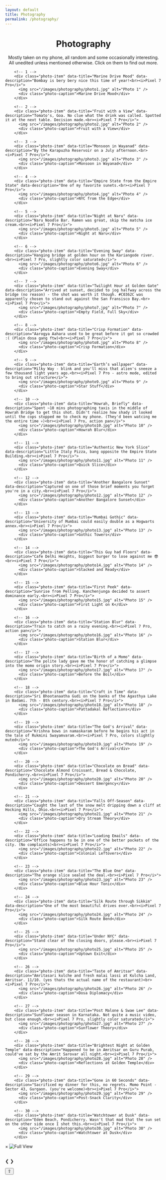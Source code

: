 ```yaml
---
layout: default
title: Photography
permalink: /photography/
---
```


<h1 style="text-align: center;">Photography</h1>
<p class="subheading" style="text-align: center;">Mostly taken on my phone, all random and some occasionally interesting. All unedited unless mentioned otherwise. Click on them to find out more.</p>

<!-- Main photo grid -->
<div class="photo-grid">

		<!-- 1 -->
		<div class="photo-item" data-title="Marine Drive Mood" data-description="Bombay is bery bery nice this time of year!<br><i>Pixel 7 Pro</i>">
		  <img src="/images/photography/photo1.jpg" alt="Photo 1" />
		  <div class="photo-caption">Marine Drive Mood</div>
		</div>

		<!-- 2 -->
		<div class="photo-item" data-title="Fruit with a View" data-description="Tomato's, Goa. No clue what the drink was called. Spotted it at the next table. Decision made.<br><i>Pixel 7 Pro</i>">
		  <img src="/images/photography/photo2.jpg" alt="Photo 2" />
		  <div class="photo-caption">Fruit with a View</div>
		</div>

		<!-- 3 -->
		<div class="photo-item" data-title="Monsoon in Wayanad" data-description="By the Karapuzha Reservoir on a July afternoon.<br><i>Pixel 7 Pro</i>">
		  <img src="/images/photography/photo3.jpg" alt="Photo 3" />
		  <div class="photo-caption">Monsoon in Wayanad</div>
		</div>

		<!-- 4 -->
		<div class="photo-item" data-title="Empire State from the Empire State" data-description="One of my favorite sunets.<br><i>Pixel 7 Pro</i>">
		  <img src="/images/photography/photo4.jpg" alt="Photo 4" />
		  <div class="photo-caption">NYC from the Edge</div>
		</div>

		<!-- 5 -->
		<div class="photo-item" data-title="Night at Naru" data-description="Naru Noodle Bar. Ramen was great, skip the matcha ice cream.<br><i>Pixel 7 Pro</i>">
		  <img src="/images/photography/photo5.jpg" alt="Photo 5" />
		  <div class="photo-caption">Night at Naru</div>
		</div>

		<!-- 6 -->
		<div class="photo-item" data-title="Evening Sway" data-description="Hanging bridge at golden hour on the Kariangode river.<br><i>Pixel 7 Pro, slightly color saturated</i>">
		  <img src="/images/photography/photo6.jpg" alt="Photo 6" />
		  <div class="photo-caption">Evening Sway</div>
		</div>

		<!-- 7 -->
		<div class="photo-item" data-title="Twilight Hour at Golden Gate" data-description="Arrived at sunset, decided to jog halfway across the bridge (no reason) - the shot was worth it though. #C0362C was apparently chosen to stand out against the San Fransisco Bay.<br><i>Pixel 7 Pro</i>">
		  <img src="/images/photography/photo7.jpg" alt="Photo 7" />
		  <div class="photo-caption">Empty Field, Full Sky</div>
		</div>

		<!-- 8 -->
		<div class="photo-item" data-title="Crisp Formation" data-description="Aarogya Aahara used to be great before it got so crowded :( (Plain dosa gang ftw)<br><i>Pixel 7 Pro</i>">
		  <img src="/images/photography/photo8.jpg" alt="Photo 8" />
		  <div class="photo-caption">Crisp Formation</div>
		</div>

		<!-- 9 -->
		<div class="photo-item" data-title="Earth’s wallpaper" data-description="Milky Way - blink and you'll miss that alien's sneeze a few thousand light years ago.<br><i>Pixel 7 Pro - astro mode, edited to bring out structure</i>">
		  <img src="/images/photography/photo9.jpg" alt="Photo 9" />
		  <div class="photo-caption">Star Stuff</div>
		</div>

		<!-- 10 -->
		<div class="photo-item" data-title="Howrah, Briefly" data-description="Spent ~10 mins photographing taxis in the middle of Howrah Bridge to get this shot. Didn't realize how shady it looked until the cops stopped me to check my phone. (They'd been watcing me the entire time 💀)<br><i>Pixel 7 Pro, action pan</i>">
		  <img src="/images/photography/photo10.jpg" alt="Photo 10" />
		  <div class="photo-caption">Howrah Blur</div>
		</div>

		<!-- 11 -->
		<div class="photo-item" data-title="Authentic New York Slice" data-description="Little Italy Pizza, bang opposite the Empire State Building.<br><i>Pixel 7 Pro</i>">
		  <img src="/images/photography/photo11.jpg" alt="Photo 11" />
		  <div class="photo-caption">Quick Slice</div>
		</div>

		<!-- 12 -->
		<div class="photo-item" data-title="Another Bangalore Sunset" data-description="Captured on one of those brief moments you forget you're in a city.<br><i>Pixel 7 Pro</i>">
		  <img src="/images/photography/photo12.jpg" alt="Photo 12" />
		  <div class="photo-caption">Another Bangalore Sunset</div>
		</div>

		<!-- 13 -->
		<div class="photo-item" data-title="Mumbai Gothic" data-description="University of Mumbai could easily double as a Hogwarts annex.<br><i>Pixel 7 Pro</i>">
		  <img src="/images/photography/photo13.jpg" alt="Photo 13" />
		  <div class="photo-caption">Gothic Towers</div>
		</div>

		<!-- 14 -->
		<div class="photo-item" data-title="This Guy had Floors" data-description="Cafe Delhi Heights, biggest burger to lose against me 😎<br><i>Pixel 7 Pro</i>">
		  <img src="/images/photography/photo14.jpg" alt="Photo 14" />
		  <div class="photo-caption">Stacked and Ready</div>
		</div>

		<!-- 15 -->
		<div class="photo-item" data-title="First Peek" data-description="Sunrise from Pelling. Kanchenjunga decided to assert dominance early.<br><i>Pixel 7 Pro</i>">
		  <img src="/images/photography/photo15.jpg" alt="Photo 15" />
		  <div class="photo-caption">First Light on K</div>
		</div>

		<!-- 16 -->
		<div class="photo-item" data-title="Station Blur" data-description="Train to catch on a rainy evening.<br><i>Pixel 7 Pro, action pan</i>">
		  <img src="/images/photography/photo16.jpg" alt="Photo 16" />
		  <div class="photo-caption">Station Blur</div>
		</div>

		<!-- 17 -->
		<div class="photo-item" data-title="Birth of a Momo" data-description="The polite lady gave me the honor of catching a glimpse into the momo origin story.<br><i>Pixel 7 Pro</i>">
		  <img src="/images/photography/photo17.jpg" alt="Photo 17" />
		  <div class="photo-caption">Before the Boil</div>
		</div>

		<!-- 18 -->
		<div class="photo-item" data-title="Craft in Time" data-description="Sri Bhootanaatha Gudi on the banks of the Agasthya Lake in Badami. 7th - 8th century.<br><i>Pixel 7 Pro</i>">
		  <img src="/images/photography/photo18.jpg" alt="Photo 18" />
		  <div class="photo-caption">Pattadakal Reflections</div>
		</div>

		<!-- 19 -->
		<div class="photo-item" data-title="The God's Arrival" data-description="Krishna bows in namaskaram before he begins his act in the tale of Rukmini Swayamvaram.<br><i>Pixel 7 Pro, colors slightly muted</i>">
		  <img src="/images/photography/photo19.jpg" alt="Photo 19" />
		  <div class="photo-caption">The God's Arrival</div>
		</div>

		<!-- 20 -->
		<div class="photo-item" data-title="Chocolate on Bread" data-description="Chocolate Almond Croissant, Bread & Chocolate, Pondicherry.<br><i>Pixel 7 Pro</i>">
		  <img src="/images/photography/photo20.jpg" alt="Photo 20" />
		  <div class="photo-caption">Dessert Emergency</div>
		</div>

		<!-- 21 -->
		<div class="photo-item" data-title="Falls Off-Season" data-description="Caught the last of the snow melt dripping down a cliff at Hocking Hills, Ohio.<br><i>Pixel 7 Pro</i>">
		  <img src="/images/photography/photo21.jpg" alt="Photo 21" />
		  <div class="photo-caption">Dry Stream Theory</div>
		</div>

		<!-- 22 -->
		<div class="photo-item" data-title="Loading Emails" data-description="Office happens to be in one of the better pockets of the city. (No complaints)<br><i>Pixel 7 Pro</i>">
		  <img src="/images/photography/photo22.jpg" alt="Photo 22" />
		  <div class="photo-caption">Colonial Leftovers</div>
		</div>

		<!-- 23 -->
		<div class="photo-item" data-title="The Blue One" data-description="The orange slice sealed the deal.<br><i>Pixel 7 Pro</i>">
		  <img src="/images/photography/photo23.jpg" alt="Photo 23" />
		  <div class="photo-caption">Blue Hour Tonic</div>
		</div>

		<!-- 24 -->
		<div class="photo-item" data-title="Silk Route through Sikkim" data-description="One of the most beautiful drives ever.<br><i>Pixel 7 Pro</i>">
		  <img src="/images/photography/photo24.jpg" alt="Photo 24" />
		  <div class="photo-caption">Silk Route Bend</div>
		</div>

		<!-- 25 -->
		<div class="photo-item" data-title="Under NYC" data-description="Stand clear of the closing doors, please.<br><i>Pixel 7 Pro</i>">
		  <img src="/images/photography/photo25.jpg" alt="Photo 25" />
		  <div class="photo-caption">Uptown Exit</div>
		</div>

		<!-- 26 -->
		<div class="photo-item" data-title="Taste of Amritsar" data-description="Amritasari kulche and fresh malai lassi at Kulcha Land, Amritsar. 11/10. (yes thats the actual name of the restaurant)<br><i>Pixel 7 Pro</i>">
		  <img src="/images/photography/photo26.jpg" alt="Photo 26" />
		  <div class="photo-caption">Dosa Diplomacy</div>
		</div>

		<!-- 27 -->
		<div class="photo-item" data-title="Post Malone & Swae Lee" data-description="Sunflower season in Karnataka. Not quite a music video, but close enough.<br><i>Pixel 7 Pro, slightly color saturated</i>">
		  <img src="/images/photography/photo27.jpg" alt="Photo 27" />
		  <div class="photo-caption">Sunflower Theory</div>
		</div>

		<!-- 28 -->
		<div class="photo-item" data-title="Brightest Night at Golden Temple" data-description="Happened to be in Amritsar on Guru Purab, could've sat by the Amrit Sarovar all night.<br><i>Pixel 7 Pro</i>">
		  <img src="/images/photography/photo28.jpg" alt="Photo 28" />
		  <div class="photo-caption">Reflections at Golden Temple</div>
		</div>

		<!-- 29 -->
		<div class="photo-item" data-title="Gone in 60 Seconds" data-description="Sacrificed my dinner for this, no regrets. Momo Point - Sector 43, Gurgaon. (you're welcome)<br><i>Pixel 7 Pro</i>">
		  <img src="/images/photography/photo29.jpg" alt="Photo 29" />
		  <div class="photo-caption">Post-Snack Clarity</div>
		</div>

		<!-- 30 -->
		<div class="photo-item" data-title="Watchtower at Dusk" data-description="Eden Beach, Pondicherry. Wasn't that mad that the sun set on the other side once I shot this.<br><i>Pixel 7 Pro</i>">
		  <img src="/images/photography/photo30.jpg" alt="Photo 30" />
		  <div class="photo-caption">Watchtower at Dusk</div>
		</div>

  
</div>

<!-- Lightbox Modal (hidden by default) -->
<div id="photo-modal" class="photo-modal">
  <span class="close-btn">&times;</span>
  <img class="modal-image" src="" alt="Full View" />
  <div class="modal-caption">
    <h2 class="modal-title"></h2>
    <p class="modal-description"></p>
  </div>
  <div class="modal-nav">
    <span class="prev">&#10094;</span>
    <span class="next">&#10095;</span>
  </div>
</div>

<!-- Lightbox Functionality -->
<script>
  const modal = document.getElementById("photo-modal");
  const modalImg = modal.querySelector(".modal-image");
  const modalTitle = modal.querySelector(".modal-title");
  const modalDesc = modal.querySelector(".modal-description");
  const closeBtn = modal.querySelector(".close-btn");
  const prevBtn = modal.querySelector(".prev");
  const nextBtn = modal.querySelector(".next");
  const photoItems = Array.from(document.querySelectorAll(".photo-item"));

  let currentIndex = 0;

  function openModal(index) {
    const item = photoItems[index];
    modal.classList.add("active");
    modalImg.src = item.querySelector("img").src;
    modalTitle.textContent = item.dataset.title || "";
    modalDesc.innerHTML = item.dataset.description || "";
    currentIndex = index;
  }

  function closeModal() {
    modal.classList.remove("active");
  }

  function showNext() {
    currentIndex = (currentIndex + 1) % photoItems.length;
    openModal(currentIndex);
  }

  function showPrev() {
    currentIndex = (currentIndex - 1 + photoItems.length) % photoItems.length;
    openModal(currentIndex);
  }

  // Attach click listeners to each photo
  photoItems.forEach((item, index) => {
    item.addEventListener("click", () => openModal(index));
  });

  // Navigation and close
  closeBtn.addEventListener("click", closeModal);
  nextBtn.addEventListener("click", showNext);
  prevBtn.addEventListener("click", showPrev);

  // Keyboard support
  window.addEventListener("keydown", (e) => {
    if (!modal.classList.contains("active")) return;
    if (e.key === "ArrowRight") showNext();
    if (e.key === "ArrowLeft") showPrev();
    if (e.key === "Escape") closeModal();
  });
</script>

<!-- Back to Top Button -->
<button id="backToTop" title="Back to Top">&#8679;</button>

<!-- Scroll-to-Top Behavior -->
<script>
  const backToTopBtn = document.getElementById("backToTop");

  window.addEventListener("scroll", () => {
    backToTopBtn.style.display = window.scrollY > 300 ? "block" : "none";
  });

  backToTopBtn.addEventListener("click", () => {
    window.scrollTo({ top: 0, behavior: "smooth" });
  });
</script>
